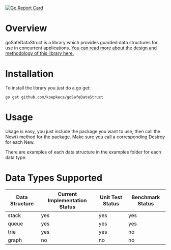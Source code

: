 [![Go Report Card](https://goreportcard.com/badge/github.com/koepkeca/goSafeDataStruct)](https://goreportcard.com/report/github.com/koepkeca/goSafeDataStruct)

# Overview

goSafeDataStruct is a library which provides guarded data structures for use in concurrent applications.
[You can read more about the design and methodology of this library here.](https://www.carlkoepke.com/post/godatastruct/) 

# Installation

To install the library you just do a go get:

```
go get github.com/koepkeca/goSafeDataStruct
``` 

# Usage

Usage is easy, you just include the package you want to use, then call the 
New() method for the package. Make sure you call a corresponding Destroy for each
New.

There are examples of each data structure in the examples folder for each data type.

# Data Types Supported
Data Structure | Current Implementation Status | Unit Test Status | Benchmark Status
-----------|-------------------------------|------------------|-------------------
stack | yes | yes | yes
queue | yes | yes | yes
trie | yes | yes | no
graph | no | no | no
